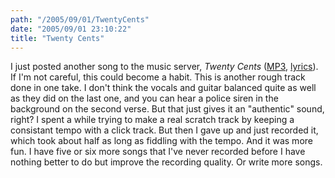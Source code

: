 ```yaml
---
path: "/2005/09/01/TwentyCents" 
date: "2005/09/01 23:10:22" 
title: "Twenty Cents" 
---
```

I just posted another song to the music server, <cite>Twenty Cents</cite> (<a href="http://music.randomchaos.com/mp3s/scott_reynen/twenty_cents.mp3">MP3</a>, <a href="http://music.randomchaos.com/lyrics/scott_reynen/twenty_cents">lyrics</a>). If I'm not careful, this could become a habit. This is another rough track done in one take. I don't think the vocals and guitar balanced quite as well as they did on the last one, and you can hear a police siren in the background on the second verse. But that just gives it an "authentic" sound, right? I spent a while trying to make a real scratch track by keeping a consistant tempo with a click track. But then I gave up and just recorded it, which took about half as long as fiddling with the tempo. And it was more fun. I have five or six more songs that I've never recorded before I have nothing better to do but improve the recording quality. Or write more songs.